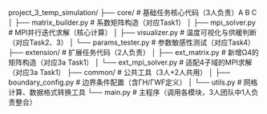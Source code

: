 project_3_temp_simulation/
├── core/                  # 基础任务核心代码（3人负责）A B C
│   ├── matrix_builder.py  # 系数矩阵构造（对应Task1）
│   ├── mpi_solver.py      # MPI并行迭代求解（核心计算）
│   ├── visualizer.py      # 温度可视化与供暖判断（对应Task2、3）
│   └── params_tester.py   # 参数敏感性测试（对应Task4）
├── extension/             # 扩展任务代码（2人负责）
│   ├── ext_matrix.py      # 新增Ω4的矩阵构造（对应3a Task1）
│   └── ext_mpi_solver.py  # 适配4子域的MPI求解（对应3a Task1）
├── common/                # 公共工具（3人+2人共用）
│   ├── boundary_config.py # 边界条件配置（含ΓH/ΓWF定义）
│   └── utils.py           # 网格计算、数据格式转换工具
└── main.py                # 主程序（调用各模块，3人团队中1人负责整合）
